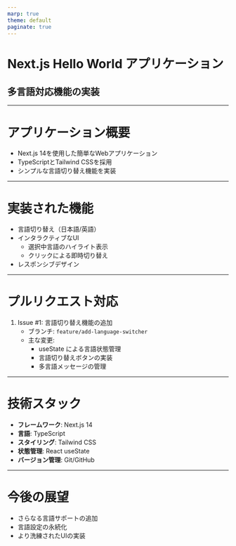 ```yaml
---
marp: true
theme: default
paginate: true
---
```


# Next.js Hello World アプリケーション
## 多言語対応機能の実装

---

# アプリケーション概要

- Next.js 14を使用した簡単なWebアプリケーション
- TypeScriptとTailwind CSSを採用
- シンプルな言語切り替え機能を実装

---

# 実装された機能

- 言語切り替え（日本語/英語）
- インタラクティブなUI
  - 選択中言語のハイライト表示
  - クリックによる即時切り替え
- レスポンシブデザイン

---

# プルリクエスト対応

1. Issue #1: 言語切り替え機能の追加
   - ブランチ: `feature/add-language-switcher`
   - 主な変更:
     - useState による言語状態管理
     - 言語切り替えボタンの実装
     - 多言語メッセージの管理

---

# 技術スタック

- **フレームワーク**: Next.js 14
- **言語**: TypeScript
- **スタイリング**: Tailwind CSS
- **状態管理**: React useState
- **バージョン管理**: Git/GitHub

---

# 今後の展望

- さらなる言語サポートの追加
- 言語設定の永続化
- より洗練されたUIの実装 